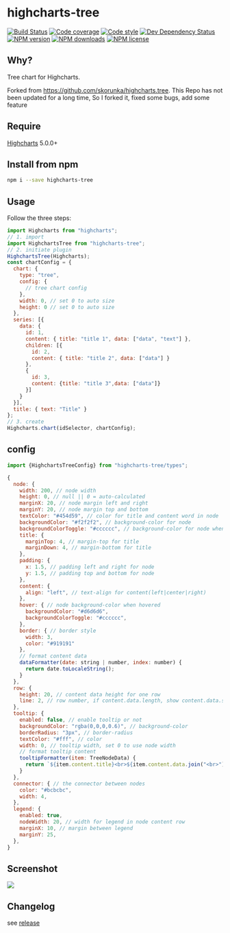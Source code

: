 # highcharts-tree

[![Build Status][ci-img]][ci-url]
[![Code coverage][cov-img]][cov-url]
[![Code style][lint-img]][lint-url]
[![Dev Dependency Status][dev-dep-img]][dev-dep-url]
[![NPM version][npm-ver-img]][npm-url]
[![NPM downloads][npm-dl-img]][npm-url]
[![NPM license][npm-lc-img]][npm-url]

## Why?

Tree chart for Highcharts.

Forked from https://github.com/skorunka/highcharts.tree. This Repo has not been updated for a long time, So I forked it, fixed some bugs, add some feature

## Require

[Highcharts](https://github.com/highcharts/highcharts) 5.0.0+

## Install from npm

```bash
npm i --save highcharts-tree
```

## Usage
Follow the three steps:
<!-- prettier-ignore-start -->
```javascript
import Highcharts from "highcharts";
// 1. import
import HighchartsTree from "highcharts-tree";
// 2. initiate plugin
HighchartsTree(Highcharts);
const chartConfig = {
  chart: {
    type: "tree",
    config: {
      // tree chart config
    },
    width: 0, // set 0 to auto size
    height: 0 // set 0 to auto size
  },
  series: [{
    data: {
      id: 1,
      content: { title: "title 1", data: ["data", "text"] },
      children: [{
        id: 2,
        content: { title: "title 2", data: ["data"] }
      },
      {
        id: 3,
        content: {title: "title 3",data: ["data"]}
      }]
    }
  }],
  title: { text: "Title" }
};
// 3. create
Highcharts.chart(idSelector, chartConfig);
```
<!-- prettier-ignore-end -->

## config
```typescript
import {HighchartsTreeConfig} from "highcharts-tree/types";
```
```js
{
  node: {
    width: 200, // node width
    height: 0, // null || 0 = auto-calculated
    marginX: 20, // node margin left and right
    marginY: 20, // node margin top and bottom
    textColor: "#454d59", // color for title and content word in node
    backgroundColor: "#f2f2f2", // background-color for node
    backgroundColorToggle: "#cccccc", // background-color for node when toggled
    title: {
      marginTop: 4, // margin-top for title
      marginDown: 4, // margin-bottom for title
    },
    padding: {
      x: 1.5, // padding left and right for node
      y: 1.5, // padding top and bottom for node
    },
    content: {
      align: "left", // text-align for content(left|center|right)
    },
    hover: { // node background-color when hovered
      backgroundColor: "#d6d6d6",
      backgroundColorToggle: "#cccccc",
    },
    border: { // border style
      width: 3,
      color: "#919191"
    },
    // format content data
    dataFormatter(date: string | number, index: number) {
      return date.toLocaleString();
    }
  },
  row: {
    height: 20, // content data height for one row
    line: 2, // row number, if content.data.length, show content.data.slice(0, line) only
  },
  tooltip: {
    enabled: false, // enable tooltip or not
    backgroundColor: "rgba(0,0,0,0.6)", // background-color
    borderRadius: "3px", // border-radius
    textColor: "#fff", // color
    width: 0, // tooltip width, set 0 to use node width
    // format tooltip content
    tooltipFormatter(item: TreeNodeData) {
      return `${item.content.title}<br>${item.content.data.join("<br>")}`;
    }
  },
  connector: { // the connector between nodes
    color: "#bcbcbc",
    width: 4,
  },
  legend: {
    enabled: true,
    nodeWidth: 20, // width for legend in node content row
    marginX: 10, // margin between legend
    marginY: 25,
  },
}
```
## Screenshot
![][screenshot-img]

## Changelog

see [release](https://github.com/hanzhangyu/highcharts-tree/releases)

[ci-img]: https://img.shields.io/travis/hanzhangyu/highcharts-tree.svg?style=flat-square
[ci-url]: https://travis-ci.org/hanzhangyu/highcharts-tree
[cov-img]: https://img.shields.io/coveralls/hanzhangyu/highcharts-tree.svg?style=flat-square
[cov-url]: https://coveralls.io/github/hanzhangyu/highcharts-tree?branch=master
[lint-img]: https://img.shields.io/badge/code%20style-handsome-brightgreen.svg?style=flat-square
[lint-url]: https://github.com/hanzhangyu/eslint-config-handsome
[dep-img]: https://img.shields.io/david/hanzhangyu/highcharts-tree.svg?style=flat-square
[dep-url]: https://david-dm.org/hanzhangyu/highcharts-tree
[dev-dep-img]: https://img.shields.io/david/dev/hanzhangyu/highcharts-tree.svg?style=flat-square
[dev-dep-url]: https://david-dm.org/hanzhangyu/highcharts-tree#info=devDependencies
[npm-ver-img]: https://img.shields.io/npm/v/highcharts-tree.svg?style=flat-square
[npm-dl-img]: https://img.shields.io/npm/dm/highcharts-tree.svg?style=flat-square
[npm-lc-img]: https://img.shields.io/npm/l/highcharts-tree.svg?style=flat-square
[npm-url]: https://www.npmjs.com/package/highcharts-tree
[screenshot-img]: https://raw.githubusercontent.com/hanzhangyu/highcharts-tree/test/example/screenshot.png
